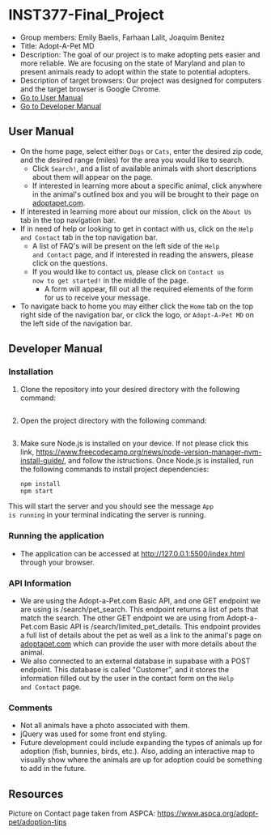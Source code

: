 # INST377-Final_Project
- Group members: Emily Baelis, Farhaan Lalit, Joaquim Benitez
- Title: Adopt-A-Pet MD
- Description: The goal of our project is to make adopting pets easier and more reliable. We are focusing on the state of Maryland and plan to present animals ready to adopt within the state to potential adopters.
- Description of target browsers: Our project was designed for computers and the target browser is Google Chrome. 
- [Go to User Manual](#user-manual)
- [Go to Developer Manual](#developer-manual)

## User Manual
- On the home page, select either <code>Dogs</code> or <code>Cats</code>, enter the desired zip code, and the desired range (miles) for the area you would like to search.
    - Click <code>Search!</code>, and a list of available animals with short descriptions about them will appear on the page. 
    - If interested in learning more about a specific animal, click anywhere in the animal's outlined box and you will be brought to their page on [adoptapet.com](https://www.adoptapet.com/). 
- If interested in learning more about our mission, click on the <code>About Us</code> tab in the top navigation bar. 
- If in need of help or looking to get in contact with us, click on the <code>Help and Contact</code> tab in the top navigation bar. 
    - A list of FAQ's will be present on the left side of the <code>Help and Contact</code> page, and if interested in reading the answers, please click on the questions. 
    - If you would like to contact us, please click on <code>Contact us now to get started!</code> in the middle of the page. 
        - A form will appear, fill out all the required elements of the form for us to receive your message.
- To navigate back to home you may either click the <code>Home</code> tab on the top right side of the navigation bar, or click the logo, or <code>Adopt-A-Pet MD</code> on the left side of the navigation bar. 


## Developer Manual
### Installation
1. Clone the repository into your desired directory with the following command: 
    ``` git clone git@github.com:INST377-UMD/inst377-group-project-emilybaelis.git
   ```
   
3. Open the project directory with the following command:
    ``` cd INST377-UMD/inst377-group-project-emilybaelis
   ```
   
5. Make sure Node.js is installed on your device. If not please click this link, https://www.freecodecamp.org/news/node-version-manager-nvm-install-guide/, and follow the istructions. 
    Once Node.js is installed, run the following commands to install project dependencies: 
    ``` 
    npm install
    npm start
    
This will start the server and you should see the message <code>App is running</code> in your terminal indicating the server is running.
### Running the application
- The application can be accessed at http://127.0.0.1:5500/index.html through your browser. 
### API Information
- We are using the Adopt-a-Pet.com Basic API, and one GET endpoint we are using is /search/pet_search. This endpoint returns a list of pets that match the search. The other GET endpoint we are using from Adopt-a-Pet.com Basic API is /search/limited_pet_details. This endpoint provides a full list of details about the pet as well as a link to the animal's page on [adoptapet.com](https://www.adoptapet.com/) which can provide the user with more details about the animal.
- We also connected to an external database in supabase with a POST endpoint. This database is called "Customer", and it stores the information filled out by the user in the contact form on the <code>Help and Contact</code> page. 
### Comments 
- Not all animals have a photo associated with them. 
- jQuery was used for some front end styling. 
- Future development could include expanding the types of animals up for adoption (fish, bunnies, birds, etc.). Also, adding an interactive map to visually show where the animals are up for adoption could be something to add in the future. 


## Resources
Picture on Contact page taken from ASPCA: https://www.aspca.org/adopt-pet/adoption-tips
